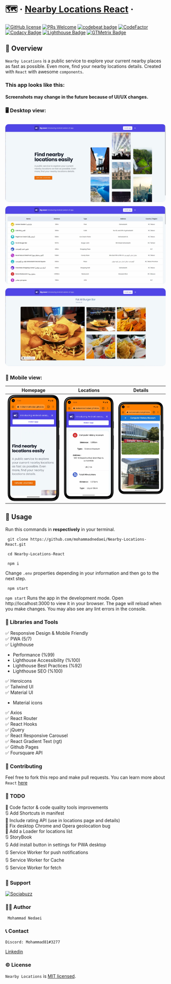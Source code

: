 # 🗺️ &middot; [Nearby Locations React](https://mohammadnedaei.github.io/Nearby-Locations-React/) &middot;

[![GitHub license](https://img.shields.io/badge/license-MIT-blue.svg)](https://github.com/mohammadnedaei/Nearby-Locations-React/blob/main/LICENSE)
[![PRs Welcome](https://img.shields.io/badge/PRs-welcome-brightgreen.svg)](https://github.com/mohammadnedaei/Nearby-Locations-React/fork)
[![codebeat badge](https://img.shields.io/badge/Codebeat-3.83-brightgreen)](https://codebeat.co/projects/github-com-mohammadnedaei-nearby-locations-react-main)
[![CodeFactor](https://www.codefactor.io/repository/github/mohammadnedaei/nearby-locations-react/badge)](https://www.codefactor.io/repository/github/mohammadnedaei/nearby-locations-react)
[![Codacy Badge](https://app.codacy.com/project/badge/Grade/7463c364240e4fe9b7fcfeafb3ac4047)](https://www.codacy.com/gh/mohammadnedaei/Nearby-Locations-React/dashboard?utm_source=github.com&amp;utm_medium=referral&amp;utm_content=mohammadnedaei/Nearby-Locations-React&amp;utm_campaign=Badge_Grade)
[![Lighthouse Badge](https://img.shields.io/badge/Lighthouse-A-brightgreen)](#)
[![GTMetrix Badge](https://img.shields.io/badge/GTMetrix-A-brightgreen)](https://gtmetrix.com/reports/mohammadnedaei.github.io/O2ybS3Z2/)

## 🔎 Overview

`Nearby Locations` is a public service to explore your current nearby places as fast as possible. Even more, find
your nearby locations details. Created with `React` with awesome `components`.

### This app looks like this:

#### Screenshots may change in the future because of UI/UX changes.

### 🖥️ Desktop view:

<a href="https://raw.githubusercontent.com/mohammadnedaei/Nearby-Locations-React/dev/public/screenshots/lg-homepage.webp"><img style="border-radius: 10px; margin-top: 10px;" src="public/screenshots/lg-homepage.webp"></a>
<a href="https://raw.githubusercontent.com/mohammadnedaei/Nearby-Locations-React/dev/public/screenshots/lg-locations.webp"><img style="border-radius: 10px; margin-top: 10px;" src="public/screenshots/lg-locations.webp"></a>
<a href="https://raw.githubusercontent.com/mohammadnedaei/Nearby-Locations-React/dev/public/screenshots/lg-details.webp"><img style="border-radius: 10px; margin-top: 10px;" src="public/screenshots/lg-details.webp"></a>

### 📱 Mobile view:

| Homepage                                                                                                                                                                                                                                    | Locations                                                                                                                                                                                                                                    | Details                                                                                                                                                                                     |
|---------------------------------------------------------------------------------------------------------------------------------------------------------------------------------------------------------------------------------------------|----------------------------------------------------------------------------------------------------------------------------------------------------------------------------------------------------------------------------------------------|---------------------------------------------------------------------------------------------------------------------------------------------------------------------------------------------|
| <a href="https://raw.githubusercontent.com/mohammadnedaei/Nearby-Locations-React/dev/public/screenshots/sm-homepage.webp"><img src="public/screenshots/sm-homepage.webp"></a> | <a href="https://raw.githubusercontent.com/mohammadnedaei/Nearby-Locations-React/dev/public/screenshots/sm-locations.webp"><img src="public/screenshots/sm-locations.webp"></a> | <a href="https://raw.githubusercontent.com/mohammadnedaei/Nearby-Locations-React/dev/public/screenshots/sm-details.webp"><img src="public/screenshots/sm-details.webp"></a>

## 🚀 Usage

Run this commands in **respectively** in your terminal.

```shell
 git clone https://github.com/mohammadnedaei/Nearby-Locations-React.git
```

```shell
 cd Nearby-Locations-React
```

```shell
 npm i
```

Change `.env` properties depending in your information and then go to the next step.

```shell
 npm start
```

`npm start` Runs the app in the development mode.
Open http://localhost:3000 to view it in your browser.
The page will reload when you make changes.
You may also see any lint errors in the console.

### 🧰 Libraries and Tools

✅ Responsive Design & Mobile Friendly \
✅ PWA (5/7) \
✅ Lighthouse

- Performance (%99)
- Lighthouse Accessibility (%100)
- Lighthouse Best Practices (%92)
- Lighthouse SEO (%100)

✅ Heroicons \
✅ Tailwind UI \
✅ Material UI

- Material icons

✅ Axios \
✅ React Router \
✅ React Hooks \
✅ jQuery \
✅ React Responsive Carousel \
✅ React Gradient Text (rgt) \
✅ Github Pages \
✅ Foursquare API

### 🔧 Contributing

Feel free to fork this repo and make pull requests.
You can learn more about `React` [here](https://reactjs.org/)

### 🎯 TODO

🚧 Code factor & code quality tools improvements \
🔃 Add Shortcuts in manifest \
🚧 Include rating API (use in locations page and details) \
🚧 Fix desktop Chrome and Opera geolocation bug \
🚧 Add a Loader for locations list \
🔃 StoryBook \
🔃 Add install button in settings for PWA desktop \
🔃 Service Worker for push notifications \
🔃 Service Worker for Cache \
🔃 Service Worker for fetch

### 💚 Support

<a href="https://sociabuzz.com/mohammadnedaei/donate" target="_blank"><img src="https://img.shields.io/badge/Buy_Me_A_Coffee-FFDD00?style=for-the-badge&logo=buy-me-a-coffee&logoColor=black" height="32px" alt="Sociabuzz"></a>

### ✍🏻 Author

     Mohammad Nedaei

### 📞 Contact

    Discord: Mohammad81#3277

[Linkedin](https://www.linkedin.com/in/mohammad-nedaei-47789b1a6/)

### ©️ License

`Nearby Locations` is [MIT licensed](./LICENSE).